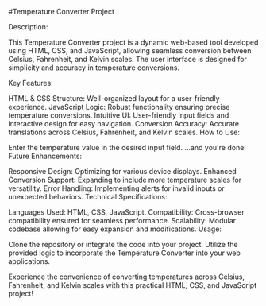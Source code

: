 #Temperature Converter Project

Description:

This Temperature Converter project is a dynamic web-based tool developed using HTML, CSS, and JavaScript, allowing seamless conversion between Celsius, Fahrenheit, and Kelvin scales. The user interface is designed for simplicity and accuracy in temperature conversions.

Key Features:

HTML & CSS Structure: Well-organized layout for a user-friendly experience.
JavaScript Logic: Robust functionality ensuring precise temperature conversions.
Intuitive UI: User-friendly input fields and interactive design for easy navigation.
Conversion Accuracy: Accurate translations across Celsius, Fahrenheit, and Kelvin scales.
How to Use:

Enter the temperature value in the desired input field.
...and you're done!
Future Enhancements:

Responsive Design: Optimizing for various device displays.
Enhanced Conversion Support: Expanding to include more temperature scales for versatility.
Error Handling: Implementing alerts for invalid inputs or unexpected behaviors.
Technical Specifications:

Languages Used: HTML, CSS, JavaScript.
Compatibility: Cross-browser compatibility ensured for seamless performance.
Scalability: Modular codebase allowing for easy expansion and modifications.
Usage:

Clone the repository or integrate the code into your project. Utilize the provided logic to incorporate the Temperature Converter into your web applications.

Experience the convenience of converting temperatures across Celsius, Fahrenheit, and Kelvin scales with this practical HTML, CSS, and JavaScript project!
